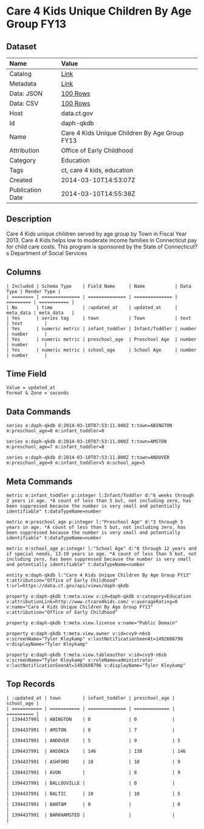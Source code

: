 # Care 4 Kids Unique Children By Age Group FY13

## Dataset

| Name | Value |
| :--- | :---- |
| Catalog | [Link](https://catalog.data.gov/dataset/care-4-kids-unique-children-by-age-group-fy13) |
| Metadata | [Link](https://data.ct.gov/api/views/daph-qkdb) |
| Data: JSON | [100 Rows](https://data.ct.gov/api/views/daph-qkdb/rows.json?max_rows=100) |
| Data: CSV | [100 Rows](https://data.ct.gov/api/views/daph-qkdb/rows.csv?max_rows=100) |
| Host | data.ct.gov |
| Id | daph-qkdb |
| Name | Care 4 Kids Unique Children By Age Group FY13 |
| Attribution | Office of Early Childhood |
| Category | Education |
| Tags | ct, care 4 kids, education |
| Created | 2014-03-10T14:53:07Z |
| Publication Date | 2014-03-10T14:55:38Z |

## Description

Care 4 Kids unique children served by age group by Town in Fiscal Year 2013. Care 4 Kids helps low to moderate income families in Connecticut pay for child care costs. This program is sponsored by the State of Connecticut?s Department of Social Services

## Columns

```ls
| Included | Schema Type    | Field Name     | Name           | Data Type | Render Type |
| ======== | ============== | ============== | ============== | ========= | =========== |
| No       | time           | :updated_at    | updated_at     | meta_data | meta_data   |
| Yes      | series tag     | town           | Town           | text      | text        |
| Yes      | numeric metric | infant_toddler | Infant/Toddler | number    | number      |
| Yes      | numeric metric | preschool_age  | Preschool Age  | number    | number      |
| Yes      | numeric metric | school_age     | School Age     | number    | number      |
```

## Time Field

```ls
Value = updated_at
Format & Zone = seconds
```

## Data Commands

```ls
series e:daph-qkdb d:2014-03-10T07:53:11.000Z t:town=ABINGTON m:preschool_age=0 m:infant_toddler=0

series e:daph-qkdb d:2014-03-10T07:53:11.000Z t:town=AMSTON m:preschool_age=7 m:infant_toddler=8

series e:daph-qkdb d:2014-03-10T07:53:11.000Z t:town=ANDOVER m:preschool_age=9 m:infant_toddler=5 m:school_age=5
```

## Meta Commands

```ls
metric m:infant_toddler p:integer l:Infant/Toddler d:"6 weeks through 2 years in age. *A count of less than 5 but, not including zero, has been suppressed because the number is very small and potentially identifiable" t:dataTypeName=number

metric m:preschool_age p:integer l:"Preschool Age" d:"3 through 5 years in age. *A count of less than 5 but, not including zero, has been suppressed because the number is very small and potentially identifiable" t:dataTypeName=number

metric m:school_age p:integer l:"School Age" d:"6 through 12 years and if special needs, 13-19 years in age. *A count of less than 5 but, not including zero, has been suppressed because the number is very small and potentially identifiable" t:dataTypeName=number

entity e:daph-qkdb l:"Care 4 Kids Unique Children By Age Group FY13" t:attribution="Office of Early Childhood" t:url=https://data.ct.gov/api/views/daph-qkdb

property e:daph-qkdb t:meta.view v:id=daph-qkdb v:category=Education v:attributionLink=http://www.ctcare4kids.com/ v:averageRating=0 v:name="Care 4 Kids Unique Children By Age Group FY13" v:attribution="Office of Early Childhood"

property e:daph-qkdb t:meta.view.license v:name="Public Domain"

property e:daph-qkdb t:meta.view.owner v:id=cvy9-n6sb v:screenName="Tyler Kleykamp" v:lastNotificationSeenAt=1492608796 v:displayName="Tyler Kleykamp"

property e:daph-qkdb t:meta.view.tableauthor v:id=cvy9-n6sb v:screenName="Tyler Kleykamp" v:roleName=administrator v:lastNotificationSeenAt=1492608796 v:displayName="Tyler Kleykamp"
```

## Top Records

```ls
| :updated_at | town        | infant_toddler | preschool_age | school_age | 
| =========== | =========== | ============== | ============= | ========== | 
| 1394437991  | ABINGTON    | 0              | 0             |            | 
| 1394437991  | AMSTON      | 8              | 7             |            | 
| 1394437991  | ANDOVER     | 5              | 9             | 5          | 
| 1394437991  | ANSONIA     | 146            | 138           | 146        | 
| 1394437991  | ASHFORD     | 10             | 10            | 9          | 
| 1394437991  | AVON        |                | 8             | 9          | 
| 1394437991  | BALLOUVILLE |                | 0             |            | 
| 1394437991  | BALTIC      | 10             | 10            | 5          | 
| 1394437991  | BANTAM      | 0              |               | 0          | 
| 1394437991  | BARKHAMSTED |                |               |            | 
```